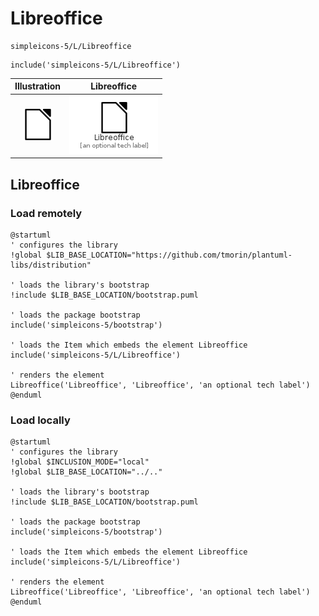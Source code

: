 # Libreoffice


```text
simpleicons-5/L/Libreoffice
```

```text
include('simpleicons-5/L/Libreoffice')
```



| Illustration | Libreoffice |
| :---: | :---: |
| ![illustration for Illustration](../../simpleicons-5/L/Libreoffice.png) | ![illustration for Libreoffice](../../simpleicons-5/L/Libreoffice.Local.png) |




## Libreoffice

### Load remotely
```plantuml
@startuml
' configures the library
!global $LIB_BASE_LOCATION="https://github.com/tmorin/plantuml-libs/distribution"

' loads the library's bootstrap
!include $LIB_BASE_LOCATION/bootstrap.puml

' loads the package bootstrap
include('simpleicons-5/bootstrap')

' loads the Item which embeds the element Libreoffice
include('simpleicons-5/L/Libreoffice')

' renders the element
Libreoffice('Libreoffice', 'Libreoffice', 'an optional tech label')
@enduml
```

### Load locally
```plantuml
@startuml
' configures the library
!global $INCLUSION_MODE="local"
!global $LIB_BASE_LOCATION="../.."

' loads the library's bootstrap
!include $LIB_BASE_LOCATION/bootstrap.puml

' loads the package bootstrap
include('simpleicons-5/bootstrap')

' loads the Item which embeds the element Libreoffice
include('simpleicons-5/L/Libreoffice')

' renders the element
Libreoffice('Libreoffice', 'Libreoffice', 'an optional tech label')
@enduml
```


